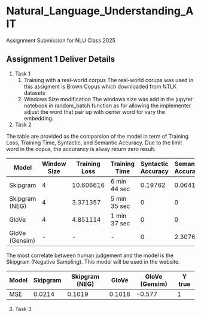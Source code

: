 # Natural_Language_Understanding_AIT
Assignment Submission for NLU Class 2025


## Assignment 1 Deliver Details


1. Task 1
    1. Training with a real-world corpus 
        The real-world corups was used in this assigment is Brown Copus which downloaded from NTLK datasets
    2. Windows Size modification
        The windows size was add in the jupyter notebook in random_batch function as for allowing the implementer adjust the word that pair up with center word for vary the embedding.
2. Task 2 

The table are provided as the comparsion of the model in term of Training Loss, Training Time, Syntactic, and Semantic Accuracy. Due to the limit word in the copus, the accurancy is alway return zero result.

Model | Window Size | Training Loss | Training Time | Syntactic Accuracy | Semantic Accuracy
--- | --- | --- | --- |--- |--- 
Skipgram | 4 | 10.606616 | 6 min 44 sec | 0.19762 | 0.0641 |
Skipgram (NEG) | 4 | 3.371357 | 5 min 35 sec | 0 | 0 |
GloVe          | 4 | 4.851114 | 1 min 37 sec | 0 | 0 |
GloVe (Gensim) | - | -  | -  | 0 | 2.30769 |

The most correlate between human judgement and the model is the Skipgram (Negative Sampling). This model will be used in the website.

Model |   Skipgram |   Skipgram (NEG) |   GloVe |   GloVe (Gensim) |   Y true |
--- | --- | --- | --- |--- |--- 
MSE |  0.0214 |     0.1019 |           0.1018 |           -0.577 |        1 |

3. Task 3